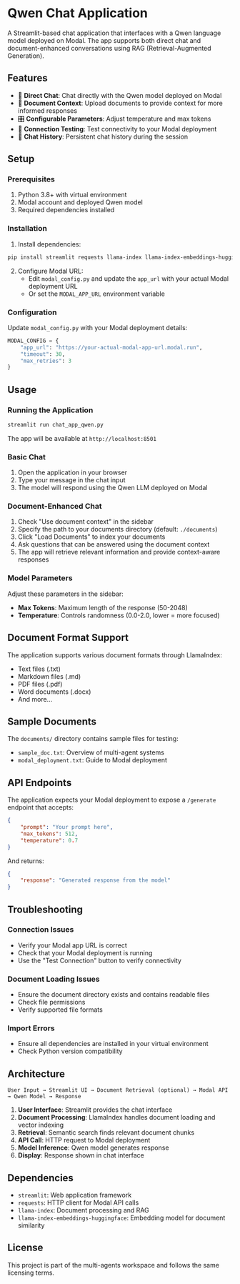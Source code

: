# Qwen Chat Application

A Streamlit-based chat application that interfaces with a Qwen language model deployed on Modal. The app supports both direct chat and document-enhanced conversations using RAG (Retrieval-Augmented Generation).

## Features

- 🤖 **Direct Chat**: Chat directly with the Qwen model deployed on Modal
- 📁 **Document Context**: Upload documents to provide context for more informed responses
- 🎛️ **Configurable Parameters**: Adjust temperature and max tokens
- 📡 **Connection Testing**: Test connectivity to your Modal deployment
- 💬 **Chat History**: Persistent chat history during the session

## Setup

### Prerequisites

1. Python 3.8+ with virtual environment
2. Modal account and deployed Qwen model
3. Required dependencies installed

### Installation

1. Install dependencies:
```bash
pip install streamlit requests llama-index llama-index-embeddings-huggingface
```

2. Configure Modal URL:
   - Edit `modal_config.py` and update the `app_url` with your actual Modal deployment URL
   - Or set the `MODAL_APP_URL` environment variable

### Configuration

Update `modal_config.py` with your Modal deployment details:

```python
MODAL_CONFIG = {
    "app_url": "https://your-actual-modal-app-url.modal.run",
    "timeout": 30,
    "max_retries": 3
}
```

## Usage

### Running the Application

```bash
streamlit run chat_app_qwen.py
```

The app will be available at `http://localhost:8501`

### Basic Chat

1. Open the application in your browser
2. Type your message in the chat input
3. The model will respond using the Qwen LLM deployed on Modal

### Document-Enhanced Chat

1. Check "Use document context" in the sidebar
2. Specify the path to your documents directory (default: `./documents`)
3. Click "Load Documents" to index your documents
4. Ask questions that can be answered using the document context
5. The app will retrieve relevant information and provide context-aware responses

### Model Parameters

Adjust these parameters in the sidebar:
- **Max Tokens**: Maximum length of the response (50-2048)
- **Temperature**: Controls randomness (0.0-2.0, lower = more focused)

## Document Format Support

The application supports various document formats through LlamaIndex:
- Text files (.txt)
- Markdown files (.md)
- PDF files (.pdf)
- Word documents (.docx)
- And more...

## Sample Documents

The `documents/` directory contains sample files for testing:
- `sample_doc.txt`: Overview of multi-agent systems
- `modal_deployment.txt`: Guide to Modal deployment

## API Endpoints

The application expects your Modal deployment to expose a `/generate` endpoint that accepts:

```json
{
    "prompt": "Your prompt here",
    "max_tokens": 512,
    "temperature": 0.7
}
```

And returns:

```json
{
    "response": "Generated response from the model"
}
```

## Troubleshooting

### Connection Issues
- Verify your Modal app URL is correct
- Check that your Modal deployment is running
- Use the "Test Connection" button to verify connectivity

### Document Loading Issues
- Ensure the document directory exists and contains readable files
- Check file permissions
- Verify supported file formats

### Import Errors
- Ensure all dependencies are installed in your virtual environment
- Check Python version compatibility

## Architecture

```
User Input → Streamlit UI → Document Retrieval (optional) → Modal API → Qwen Model → Response
```

1. **User Interface**: Streamlit provides the chat interface
2. **Document Processing**: LlamaIndex handles document loading and vector indexing
3. **Retrieval**: Semantic search finds relevant document chunks
4. **API Call**: HTTP request to Modal deployment
5. **Model Inference**: Qwen model generates response
6. **Display**: Response shown in chat interface

## Dependencies

- `streamlit`: Web application framework
- `requests`: HTTP client for Modal API calls
- `llama-index`: Document processing and RAG
- `llama-index-embeddings-huggingface`: Embedding model for document similarity

## License

This project is part of the multi-agents workspace and follows the same licensing terms. 